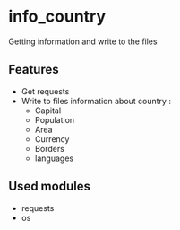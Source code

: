 # info_country
Getting information and write to the files

## Features
 - Get requests 
 - Write to files information about country :
   - Capital 
   - Population
   - Area
   - Currency
   - Borders 
   - languages 
 

## Used modules
 - requests
 - os

